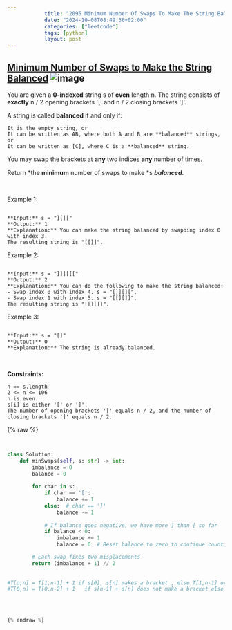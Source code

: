 ```yaml
---
            title: "2095 Minimum Number Of Swaps To Make The String Balanced"
            date: "2024-10-08T08:49:36+02:00"
            categories: ["leetcode"]
            tags: [python]
            layout: post
---
```

            
## [Minimum Number of Swaps to Make the String Balanced](https://leetcode.com/problems/minimum-number-of-swaps-to-make-the-string-balanced) ![image](https://img.shields.io/badge/Difficulty-Medium-orange)

You are given a **0-indexed** string s of **even** length n. The string consists of **exactly** n / 2 opening brackets '[' and n / 2 closing brackets ']'.

A string is called **balanced** if and only if:

	It is the empty string, or
	It can be written as AB, where both A and B are **balanced** strings, or
	It can be written as [C], where C is a **balanced** string.

You may swap the brackets at **any** two indices **any** number of times.

Return *the **minimum** number of swaps to make *s ***balanced***.

 

Example 1:

```

**Input:** s = "][]["
**Output:** 1
**Explanation:** You can make the string balanced by swapping index 0 with index 3.
The resulting string is "[[]]".

```

Example 2:

```

**Input:** s = "]]][[["
**Output:** 2
**Explanation:** You can do the following to make the string balanced:
- Swap index 0 with index 4. s = "[]][][".
- Swap index 1 with index 5. s = "[[][]]".
The resulting string is "[[][]]".

```

Example 3:

```

**Input:** s = "[]"
**Output:** 0
**Explanation:** The string is already balanced.

```

 

**Constraints:**

	n == s.length
	2 <= n <= 106
	n is even.
	s[i] is either '[' or ']'.
	The number of opening brackets '[' equals n / 2, and the number of closing brackets ']' equals n / 2.

{% raw %}


```python


class Solution:
    def minSwaps(self, s: str) -> int:
        imbalance = 0
        balance = 0
        
        for char in s:
            if char == '[':
                balance += 1
            else:  # char == ']'
                balance -= 1
            
            # If balance goes negative, we have more ] than [ so far
            if balance < 0:
                imbalance += 1
                balance = 0  # Reset balance to zero to continue counting fresh

        # Each swap fixes two misplacements
        return (imbalance + 1) // 2
        
  
#T[o,n] = T[1,n-1] + 1 if s[0], s[n] makes a bracket , else T[1,n-1] or inf
#T[0,n] = T[0,n-2] + 1   if s[n-1] + s[n] does not make a bracket else T[0, n-2] of inf

      


{% endraw %}
```
